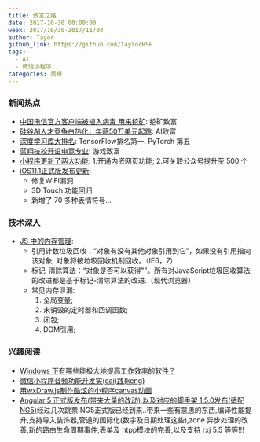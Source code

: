 ```yaml
---
title: 致富之路
date: 2017-10-30 00:00:00
week: 2017/10/30-2017/11/03
author: Tayor
github_link: https://github.com/TaylorHSF
tags:
  - AI
  - 微信小程序
categories: 周报
---
```



### 新闻热点

- [中国电信官方客户端被植入病毒 用来挖矿](http://www.cnbeta.com/articles/tech/666759.htm): 挖矿致富
- [硅谷AI人才竞争白热化，年薪50万美元起跳](https://time.geekbang.org/column/article/631): AI致富
- [深度学习库大排名](https://time.geekbang.org/column/article/609): TensorFlow排名第一, PyTorch 第五
- [蓝翔技校开设电竞专业](http://tech.163.com/17/1102/19/D28TSCJB00097U7R.html): 游戏致富
- [小程序更新了两大功能](http://36kr.com/p/5100908.html): 1.开通内嵌网页功能; 2.可关联公众号提升至 500 个
- [iOS11.1正式版发布更新](https://time.geekbang.org/column/article/669):
  - 修复WiFi漏洞
  - 3D Touch 功能回归
  - 新增了 70 多种表情符号...


### 技术深入

- [JS 中的内存管理](https://zhuanlan.zhihu.com/p/30552148):
  - 引用计数垃圾回收：“对象有没有其他对象引用到它”，如果没有引用指向该对象, 对象将被垃圾回收机制回收。（IE6，7）
  - 标记-清除算法：“对象是否可以获得"”。所有对JavaScript垃圾回收算法的改进都是基于标记-清除算法的改进.（现代浏览器）
  - 常见内存泄漏:
    1. 全局变量;
    2. 未销毁的定时器和回调函数;
    3. 闭包;
    4. DOM引用;


### 兴趣阅读

- [Windows 下有哪些能极大地提高工作效率的软件？](https://www.zhihu.com/question/22919326/answer/252382602)
- [微信小程序音频功能开发实(cai)践(keng)](https://juejin.im/post/59f938ad51882529642100e4)
- [用wxDraw.js制作酷炫的小程序canvas动画](https://juejin.im/post/59f74c7ef265da432840253d)
- [Angular 5 正式版发布(带来大量的改动),以及对应的脚手架 1.5.0发布(适配 NG5)](https://juejin.im/entry/59fa7cbbf265da430405f3da/detail)经过几次跳票.NG5正式版已经到来..带来一些有意思的东西,编译性能提升,支持导入装饰器,管道的国际化(数字及日期处理这些),zone 异步处理的改善,新的路由生命周期事件,表单及 htpp模块的完善,以及支持 rxj 5.5 等等!!!
